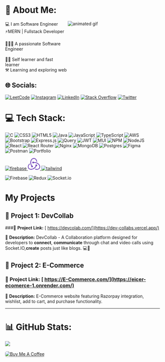# 💫 About Me:

<img   align="right" src="https://camo.githubusercontent.com/7de37139d0b4c1ce40865e799b446c0e963a3dd8fb68d239707237c40604fa3d/68747470733a2f2f63646e2e6472696262626c652e636f6d2f75736572732f3733303730332f73637265656e73686f74732f363538313234332f6176656e746f2e676966" width="300" height='200' alt="animated gif">






💻 I am Software Engineer<br>⚡MERN | Fullstack Developer<br><br>🧑🏻‍💻 A passionate Software Engineer<br><br>🧑‍💻 Self learner and fast learner<br>⚒️ Learning and exploring web



## 🌐 Socials:
[![LeetCode](https://img.shields.io/badge/LeetCode-%23FFA116.svg?logo=LeetCode&logoColor=white)](https://leetcode.com/u/muhammedshahinsha2442/)
[![Instagram](https://img.shields.io/badge/Instagram-%23E4405F.svg?logo=Instagram&logoColor=white)](https://instagram.com/shahinsha_shahinu) [![LinkedIn](https://img.shields.io/badge/LinkedIn-%230077B5.svg?logo=linkedin&logoColor=white)](https://linkedin.com/in/MuhammedShahinsha) [![Stack Overflow](https://img.shields.io/badge/-Stackoverflow-FE7A16?logo=stack-overflow&logoColor=white)](https://stackoverflow.com/users/ShahinshaShahinu) [![Twitter](https://img.shields.io/badge/Twitter-%231DA1F2.svg?logo=Twitter&logoColor=white)](https://twitter.com/@Mhd_shahinshaH) 

# 💻 Tech Stack:
![C](https://img.shields.io/badge/c-%2300599C.svg?style=for-the-badge&logo=c&logoColor=white) ![CSS3](https://img.shields.io/badge/css3-%231572B6.svg?style=for-the-badge&logo=css3&logoColor=white) ![HTML5](https://img.shields.io/badge/html5-%23E34F26.svg?style=for-the-badge&logo=html5&logoColor=white) ![Java](https://img.shields.io/badge/java-%23ED8B00.svg?style=for-the-badge&logo=java&logoColor=white) ![JavaScript](https://img.shields.io/badge/javascript-%23323330.svg?style=for-the-badge&logo=javascript&logoColor=%23F7DF1E) ![TypeScript](https://img.shields.io/badge/typescript-%23007ACC.svg?style=for-the-badge&logo=typescript&logoColor=white) ![AWS](https://img.shields.io/badge/AWS-%23FF9900.svg?style=for-the-badge&logo=amazon-aws&logoColor=white)  ![Bootstrap](https://img.shields.io/badge/bootstrap-%23563D7C.svg?style=for-the-badge&logo=bootstrap&logoColor=white) ![Express.js](https://img.shields.io/badge/express.js-%23404d59.svg?style=for-the-badge&logo=express&logoColor=%2361DAFB) ![jQuery](https://img.shields.io/badge/jquery-%230769AD.svg?style=for-the-badge&logo=jquery&logoColor=white) ![JWT](https://img.shields.io/badge/JWT-black?style=for-the-badge&logo=JSON%20web%20tokens) ![MUI](https://img.shields.io/badge/MUI-%230081CB.svg?style=for-the-badge&logo=material-ui&logoColor=white) ![NPM](https://img.shields.io/badge/NPM-%23000000.svg?style=for-the-badge&logo=npm&logoColor=white) ![NodeJS](https://img.shields.io/badge/node.js-6DA55F?style=for-the-badge&logo=node.js&logoColor=white) ![React](https://img.shields.io/badge/react-%2320232a.svg?style=for-the-badge&logo=react&logoColor=%2361DAFB) ![React Router](https://img.shields.io/badge/React_Router-CA4245?style=for-the-badge&logo=react-router&logoColor=white) ![Nginx](https://img.shields.io/badge/nginx-%23009639.svg?style=for-the-badge&logo=nginx&logoColor=white) ![MongoDB](https://img.shields.io/badge/MongoDB-%234ea94b.svg?style=for-the-badge&logo=mongodb&logoColor=white) ![Postgres](https://img.shields.io/badge/postgres-%23316192.svg?style=for-the-badge&logo=postgresql&logoColor=white)  	![Figma](https://img.shields.io/badge/figma-%23F24E1E.svg?style=for-the-badge&logo=figma&logoColor=white) ![Postman](https://img.shields.io/badge/Postman-FF6C37?style=for-the-badge&logo=postman&logoColor=white) ![Portfolio](https://img.shields.io/badge/Portfolio-%23000000.svg?style=for-the-badge&logo=firefox&logoColor=#FF7139)
<p align="left"> <a href="https://firebase.google.com/" target="_blank" rel="noreferrer"> <img src="https://www.vectorlogo.zone/logos/firebase/firebase-icon.svg" alt="firebase" width="40" height="40"/> </a> <a href="https://redux.js.org" target="_blank" rel="noreferrer"> <img src="https://raw.githubusercontent.com/devicons/devicon/master/icons/redux/redux-original.svg" alt="redux" width="40" height="40"/> </a> <a href="https://tailwindcss.com/" target="_blank" rel="noreferrer"> <img src="https://www.vectorlogo.zone/logos/tailwindcss/tailwindcss-icon.svg" alt="tailwind" width="40" height="40"/> </a> </p>



![Firebase](https://img.shields.io/badge/Firebase-039BE5?style=for-the-badge&logo=Firebase&logoColor=white) ![Redux](https://img.shields.io/badge/redux-%23593d88.svg?style=for-the-badge&logo=redux&logoColor=white) ![Socket.io](https://img.shields.io/badge/Socket.io-black?style=for-the-badge&logo=socket.io&badgeColor=010101)




# My Projects

## 🌟 Project 1:  DevCollab

###🚀 **Project Link:** [ https://devcolab.com/](https://dev-collabs.vercel.app/)

🌟 **Description:** DevCollab - A Collaboration platform designed for developers to **connect**, **communicate** through chat and video calls using Socket.IO,**create** posts just like blogs. 💻🌈


## 🌟 Project 2:  E-Commerce

### 🚀 **Project Link:** [ https://E-Commerce.com/](https://eicer-ecomerce-1.onrender.com/)

🌟 **Description:** E-Commerce website featuring Razorpay integration, wishlist, add to cart, and purchase functionality.




---






# 📊 GitHub Stats:

![](https://github-readme-stats.vercel.app/api/top-langs/?username=ShahinshaShahinu&theme=dracula&hide_border=true&include_all_commits=true&count_private=true&layout=compact)




<a href="https://www.buymeacoffee.com/muhammedsht" target="_blank" rel="noopener noreferrer">
  <img src="https://cdn.buymeacoffee.com/buttons/v2/default-yellow.png" alt="Buy Me A Coffee" style="height: 51px !important; width: 217px !important; border-radius: 5px !important; box-shadow: 0px 2px 3px 0px rgba(190, 190, 190, 0.5) !important; -webkit-transition: 0.3s ease-in-out !important; transition: 0.3s ease-in-out !important;">
</a>






</div>



<!-- Proudly created with GPRM ( https://gprm.itsvg.in ) -->
